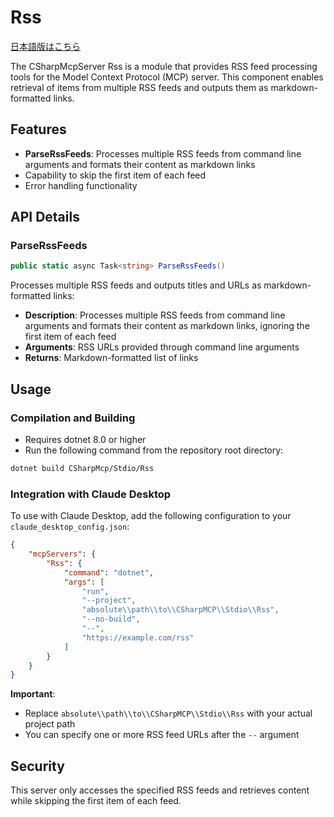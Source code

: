 ﻿# Rss

[日本語版はこちら](README.ja.md)

The CSharpMcpServer Rss is a module that provides RSS feed processing tools for the Model Context Protocol (MCP) server. This component enables retrieval of items from multiple RSS feeds and outputs them as markdown-formatted links.

## Features
- **ParseRssFeeds**: Processes multiple RSS feeds from command line arguments and formats their content as markdown links
- Capability to skip the first item of each feed
- Error handling functionality

## API Details

### ParseRssFeeds
```csharp
public static async Task<string> ParseRssFeeds()
```
Processes multiple RSS feeds and outputs titles and URLs as markdown-formatted links:
- **Description**: Processes multiple RSS feeds from command line arguments and formats their content as markdown links, ignoring the first item of each feed
- **Arguments**: RSS URLs provided through command line arguments
- **Returns**: Markdown-formatted list of links

## Usage

### Compilation and Building
- Requires dotnet 8.0 or higher
- Run the following command from the repository root directory:

```bash
dotnet build CSharpMcp/Stdio/Rss
```

### Integration with Claude Desktop
To use with Claude Desktop, add the following configuration to your `claude_desktop_config.json`:

```json
{
    "mcpServers": {
        "Rss": {
            "command": "dotnet",
            "args": [
                "run",
                "--project",
                "absolute\\path\\to\\CSharpMCP\\Stdio\\Rss",
                "--no-build",
                "--",
                "https://example.com/rss"
            ]
        }
    }
}
```

**Important**: 
- Replace `absolute\\path\\to\\CSharpMCP\\Stdio\\Rss` with your actual project path
- You can specify one or more RSS feed URLs after the `--` argument

## Security

This server only accesses the specified RSS feeds and retrieves content while skipping the first item of each feed.
